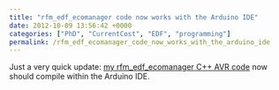 ```yaml
---
title: "rfm_edf_ecomanager code now works with the Arduino IDE"
date: 2012-10-09 13:56:42 +0000
categories: ["PhD", "CurrentCost", "EDF", "programming"]
permalink: /rfm_edf_ecomanager_code_now_works_with_the_arduino_ide
---
```

Just a very quick update: [my rfm\_edf\_ecomanager C++ AVR
code](https://github.com/JackKelly/rfm_edf_ecomanager) now should
compile within the Arduino IDE.

